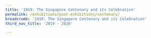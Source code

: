 ```yaml
---
title: '1919: The Singapore Centenary and its Celebration'
permalink: /exhibitions/past-exhibitions/centenary/
breadcrumb: '1919: The Singapore Centenary and its Celebration'
third_nav_title: '2019 - 2020'

---
```



